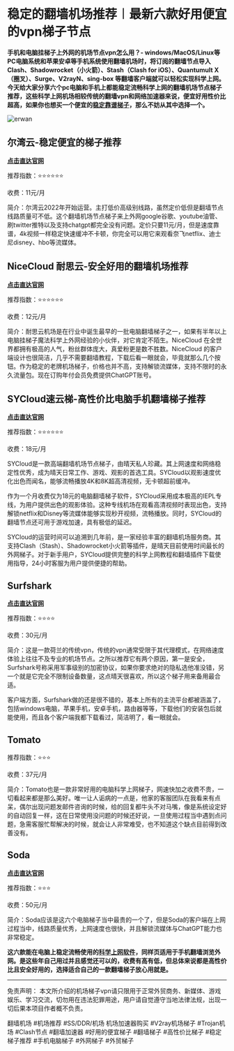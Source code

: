 # 稳定的翻墙机场推荐︱最新六款好用便宜的vpn梯子节点

**手机和电脑挂梯子上外网的机场节点vpn怎么用？- windows/MacOS/Linux等PC电脑系统和苹果安卓等手机系统使用翻墙机场时，将订阅的翻墙节点导入Clash、Shadowrocket（小火箭）、Stash（Clash for iOS）、Quantumult X（圈叉）、Surge、V2rayN、sing-box 等翻墙客户端就可以轻松实现科学上网。今天给大家分享六个pc电脑和手机上都能稳定流畅科学上网的翻墙机场节点梯子推荐，这些科学上网机场相较传统的翻墙vpn和网络加速器来说，便宜好用性价比超高，如果你也想买一个便宜的[稳定靠谱梯子](https://studygolang.com/articles/36474)，那么不妨从其中选择一个。**

![erwan](https://github.com/user-attachments/assets/c3d84ec1-56d0-4246-96cb-7e6d327e6c05)


## 尔湾云-稳定便宜的梯子推荐

[**点击直达官网**](https://go.1vpn.cc/ewan)

推荐指数：⭐⭐⭐⭐⭐⭐

收费：11元/月

简介：尔湾云2022年开始运营。主打低价高级别线路，虽然定价低但是翻墙节点线路质量可不低。这个翻墙机场节点梯子来上外网google谷歌、youtube油管、刷twitter推特以及支持chatgpt都完全没有问题。定价只要11元/月，但是速度靠谱，4k视频一样稳定快速缓冲不卡顿，你完全可以用它来观看奈飞netflix、迪士尼disney、hbo等流媒体。

## NiceCloud 耐思云-安全好用的翻墙机场推荐

[**点击直达官网**](https://go.1vpn.cc/nisi)

推荐指数：⭐⭐⭐⭐⭐⭐

收费：12元/月

简介：耐思云机场是在行业中诞生最早的一批电脑翻墙梯子之一，如果有半年以上电脑挂梯子魔法科学上外网经验的小伙伴，对它肯定不陌生。NiceCloud 在全世界都拥有极高的人气，粉丝群体庞大，真爱粉更是数不胜数。NiceCloud 的客户端设计也很简洁，几乎不需要翻墙教程，下载后看一眼就会，毕竟就那么几个按钮。作为稳定的老牌机场梯子，价格也并不高，支持解锁流媒体，支持不限时的永久流量包。现在订购年付会员免费提供ChatGPT账号。

## SYCloud速云梯-高性价比电脑手机翻墙梯子推荐

[**点击直达官网**](https://go.1vpn.cc/suyu)

推荐指数：⭐⭐⭐⭐⭐⭐

收费：18元/月

SYCloud是一款高端翻墙机场节点梯子，由晴天私人珍藏。其上网速度和网络稳定性优秀，成为晴天日常工作、游戏、观影的首选工具。SYCloud以观影速度优化出色而闻名，能够流畅播放4K和8K超高清视频，无卡顿超前缓冲。

作为一个月收费仅为18元的电脑翻墙梯子软件，SYCloud采用成本极高的IEPL专线，为用户提供出色的观影体验。这种专线机场在观看高清视频时表现出色，支持解锁netflix和Disney等流媒体能够实现秒开视频，流畅播放。同时，SYCloud的翻墙节点还可用于游戏加速，具有极低的延迟。

SYCloud的运营时间可以追溯到几年前，是一家经验丰富的翻墙机场服务商。其支持Clash（Stash）、Shadowrocket小火箭等插件，是晴天目前使用时间最长的外网梯子。对于新手用户，SYCloud提供完整的科学上网教程和翻墙插件下载使用指导，24小时客服为用户提供便捷的帮助。

## Surfshark

[**点击直达官网**](https://go.1vpn.cc/surfshark)

推荐指数：⭐⭐⭐⭐

收费：30元/月

简介：这是一款荷兰的传统vpn，传统的vpn通常受限于其代理模式，在网络速度体验上往往不及专业的机场节点。之所以推荐它有两个原因，第一是安全，Surfshark号称采用军事级别的加密协议，如果你要求绝对的隐私选他准没错，另一个就是它完全不限制设备数量，这点晴天很喜欢，所以这个梯子用来备用最合适。

客户端方面，Surfshark做的还是很不错的，基本上所有的主流平台都被涵盖了，包括windows电脑，苹果手机，安卓手机，路由器等等，下载他们的安装包后就能使用，而且各个客户端我都下载看过，简洁明了，看一眼就会。

## Tomato

推荐指数：⭐⭐⭐

收费：37元/月

简介：Tomato也是一款非常好用的电脑科学上网梯子，网速快加之收费不贵，一切看起来都是那么美好。唯一让人诟病的一点是，他家的客服团队在我看来有点呆，偶尔出现问题发邮件咨询的时候，给的回复都牛头不对马嘴，像是系统设定好的自动回复一样，这在日常使用没问题的时候还好说，一旦使用过程当中遇到点问题，急需客服忙帮解决的时候，就会让人非常难受，也不知道这个缺点目前得到改善没有。

## Soda

[**点击直达官网**](https://go.1vpn.cc/soda)

推荐指数：⭐⭐⭐

收费：50元/月

简介：Soda应该是这六个电脑梯子当中最贵的一个了，但是Soda的客户端在上网过程当中，线路质量优秀，上网速度也很快，并且解锁流媒体与ChatGPT能力也非常稳定。

**这六款能在电脑上稳定流畅使用的[科学上网软件](https://github.com/Tecnono/Best-VPN-01)，同样页适用于手机翻墙浏览外网。是这些年自己用过并且感觉还可以的，收费有高有低，但总体来说都是高性价比且安全好用的，选择适合自己的一款翻墙梯子放心用就是。**

---

免责声明： 本文所介绍的机场梯子vpn请只限用于正常外贸商务、新媒体、游戏娱乐、学习交流，切勿用在违法犯罪用途，用户请自觉遵守当地法律法规，出现一切后果本项目作者概不负责。

翻墙机场 #机场推荐 #SS/DDR/机场 机场加速器购买 #V2ray机场梯子 #Trojan机场 #Clash节点 #翻墙加速器 #好用的便宜梯子 #翻墙梯子 #高性价比梯子 #稳定梯子推荐 #手机电脑梯子 #外网梯子 #外贸梯子
